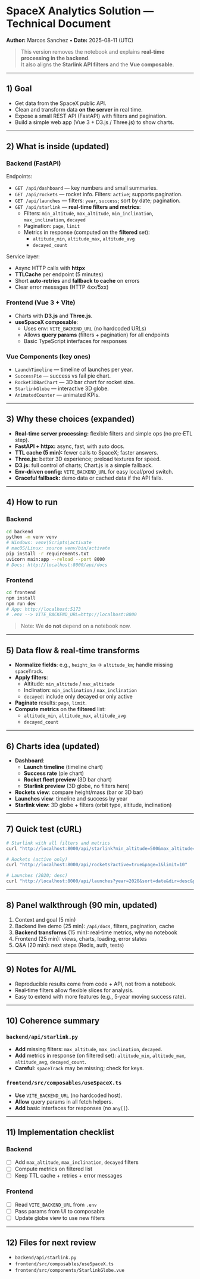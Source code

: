 # SpaceX Analytics Solution — Technical Document 
**Author:** Marcos Sanchez • **Date:** 2025-08-11 (UTC)

> This version removes the notebook and explains **real‑time processing in the backend**.  
> It also aligns the **Starlink API filters** and the **Vue composable**.

---

## 1) Goal
- Get data from the SpaceX public API.
- Clean and transform data **on the server** in real time.
- Expose a small REST API (FastAPI) with filters and pagination.
- Build a simple web app (Vue 3 + D3.js / Three.js) to show charts.

---

## 2) What is inside (updated)
### Backend (FastAPI)
Endpoints:
- `GET /api/dashboard` — key numbers and small summaries.
- `GET /api/rockets` — rocket info. Filters: `active`; supports pagination.
- `GET /api/launches` — filters: `year`, `success`; sort by date; pagination.
- `GET /api/starlink` — **real‑time filters and metrics**:
  - Filters: `min_altitude`, `max_altitude`, `min_inclination`, `max_inclination`, `decayed`
  - Pagination: `page`, `limit`
  - Metrics in response (computed on the **filtered** set):
    - `altitude_min`, `altitude_max`, `altitude_avg`
    - `decayed_count`

Service layer:
- Async HTTP calls with **httpx**
- **TTLCache** per endpoint (5 minutes)
- Short **auto‑retries** and **fallback to cache** on errors
- Clear error messages (HTTP 4xx/5xx)

### Frontend (Vue 3 + Vite)
- Charts with **D3.js** and **Three.js**.
- **useSpaceX composable**:
  - Uses env: `VITE_BACKEND_URL` (no hardcoded URLs)
  - Allows **query params** (filters + pagination) for all endpoints
  - Basic TypeScript interfaces for responses

### Vue Components (key ones)
- `LaunchTimeline` — timeline of launches per year.
- `SuccessPie` — success vs fail pie chart.
- `Rocket3DBarChart` — 3D bar chart for rocket size.
- `StarlinkGlobe` — interactive 3D globe.
- `AnimatedCounter` — animated KPIs.

---

## 3) Why these choices (expanded)
- **Real‑time server processing:** flexible filters and simple ops (no pre‑ETL step).
- **FastAPI + httpx:** async, fast, with auto docs.
- **TTL cache (5 min):** fewer calls to SpaceX; faster answers.
- **Three.js:** better 3D experience; preload textures for speed.
- **D3.js:** full control of charts; Chart.js is a simple fallback.
- **Env‑driven config:** `VITE_BACKEND_URL` for easy local/prod switch.
- **Graceful fallback:** demo data or cached data if the API fails.

---

## 4) How to run
### Backend
```bash
cd backend
python -m venv venv
# Windows: venv\Scripts\activate
# macOS/Linux: source venv/bin/activate
pip install -r requirements.txt
uvicorn main:app --reload --port 8000
# Docs: http://localhost:8000/api/docs
```

### Frontend
```bash
cd frontend
npm install
npm run dev
# App: http://localhost:5173
# .env --> VITE_BACKEND_URL=http://localhost:8000
```

> Note: We **do not** depend on a notebook now.

---

## 5) Data flow & real‑time transforms
- **Normalize fields**: e.g., `height_km` → `altitude_km`; handle missing `spaceTrack`.
- **Apply filters**:
  - Altitude: `min_altitude` / `max_altitude`
  - Inclination: `min_inclination` / `max_inclination`
  - `decayed`: include only decayed or only active
- **Paginate** results: `page`, `limit`.
- **Compute metrics** on the **filtered** list:
  - `altitude_min`, `altitude_max`, `altitude_avg`
  - `decayed_count`

---

## 6) Charts idea (updated)
- **Dashboard**:
  - **Launch timeline** (timeline chart)
  - **Success rate** (pie chart)
  - **Rocket fleet preview** (3D bar chart)
  - **Starlink preview** (3D globe, no filters here)
- **Rockets view**: compare height/mass (bar or 3D bar)
- **Launches view**: timeline and success by year
- **Starlink view**: 3D globe + filters (orbit type, altitude, inclination)

---

## 7) Quick test (cURL)
```bash
# Starlink with all filters and metrics
curl "http://localhost:8000/api/starlink?min_altitude=500&max_altitude=600&min_inclination=50&max_inclination=60&decayed=false&page=1&limit=20"

# Rockets (active only)
curl "http://localhost:8000/api/rockets?active=true&page=1&limit=10"

# Launches (2020; desc)
curl "http://localhost:8000/api/launches?year=2020&sort=date&dir=desc&page=1&limit=50"
```

---

## 8) Panel walkthrough (90 min, updated)
1) Context and goal (5 min)  
2) Backend live demo (25 min): `/api/docs`, filters, pagination, cache  
3) **Backend transforms** (15 min): real‑time metrics, why no notebook  
4) Frontend (25 min): views, charts, loading, error states  
5) Q&A (20 min): next steps (Redis, auth, tests)

---

## 9) Notes for AI/ML
- Reproducible results come from code + API, not from a notebook.
- Real‑time filters allow flexible slices for analysis.
- Easy to extend with more features (e.g., 5‑year moving success rate).

---

## 10) Coherence summary
### `backend/api/starlink.py`
- **Add** missing filters: `max_altitude`, `max_inclination`, `decayed`.
- **Add** metrics in response (on filtered set): `altitude_min`, `altitude_max`, `altitude_avg`, `decayed_count`.
- **Careful**: `spaceTrack` may be missing; check for keys.

### `frontend/src/composables/useSpaceX.ts`
- **Use** `VITE_BACKEND_URL` (no hardcoded host).
- **Allow** query params in all fetch helpers.
- **Add** basic interfaces for responses (no `any[]`).

---

## 11) Implementation checklist
### Backend
- [ ] Add `max_altitude`, `max_inclination`, `decayed` filters
- [ ] Compute metrics on filtered list
- [ ] Keep TTL cache + retries + error messages

### Frontend
- [ ] Read `VITE_BACKEND_URL` from `.env`
- [ ] Pass params from UI to composable
- [ ] Update globe view to use new filters

---

## 12) Files for next review
- `backend/api/starlink.py`
- `frontend/src/composables/useSpaceX.ts`
- `frontend/src/components/StarlinkGlobe.vue`
